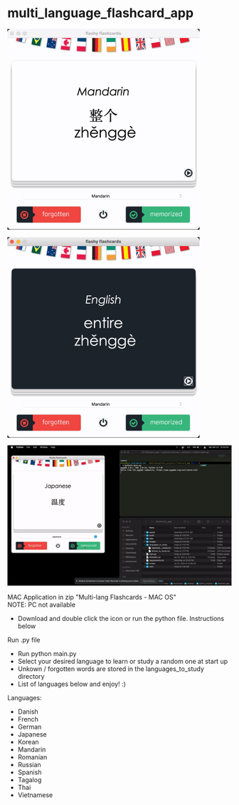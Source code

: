 # multi_language_flashcard_app

![mandarin_front](assets/mandarin_front.png)

![mandarin_back](assets/mandarin_back.png)

![multi_language_flashcard_app](assets/multi_language_flashcard_app.gif)

MAC Application in zip "Multi-lang Flashcards - MAC OS"\
NOTE: PC not available
- Download and double click the icon or run the python file. Instructions below

Run .py file
- Run python main.py
- Select your desired language to learn or study a random one at start up
- Unkown / forgotten words are stored in the languages_to_study directory
- List of languages below and enjoy! :)

Languages:
- Danish
- French
- German
- Japanese
- Korean
- Mandarin
- Romanian
- Russian
- Spanish
- Tagalog
- Thai
- Vietnamese